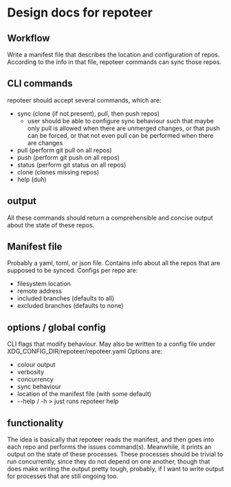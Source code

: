 # Design docs for repoteer

## Workflow

Write a manifest file that describes the location and configuration of repos.
According to the info in that file, repoteer commands can sync those repos.

## CLI commands

repoteer should accept several commands, which are:

- sync (clone (if not present), pull, then push repos)
    - user should be able to configure sync behaviour such that maybe only pull is allowed when there are unmerged changes, or that push can be forced, or that not even pull can be performed when there are changes
- pull (perform git pull on all repos)
- push (perform git push on all repos)
- status (perform git status on all repos)
- clone (clones missing repos)
- help (duh)

## output

All these commands should return a comprehensible and concise output about the state of these repos.

## Manifest file

Probably a yaml, toml, or json file.
Contains info about all the repos that are supposed to be synced.
Configs per repo are:

- filesystem location
- remote address
- included branches (defaults to all)
- excluded branches (defaults to none)

## options / global config

CLI flags that modify behaviour.
May also be written to a config file under XDG_CONFIG_DIR/repoteer/repoteer.yaml
Options are:

- colour output
- verbosity
- concurrency
- sync behaviour
- location of the manifest file (with some default)
- --help / -h > just runs repoteer help

## functionality

The idea is basically that repoteer reads the manifest, and then goes into each repo and performs the issues command(s).
Meanwhile, it prints an output on the state of these processes.
These processes should be trivial to run concurrently, since they do not depend on one another, though that does make writing the output pretty tough, probably, if I want to write output for processes that are still ongoing too.

